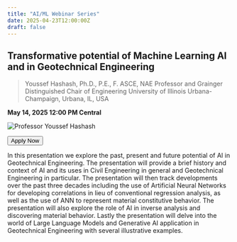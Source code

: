 ```yaml
---
title: "AI/ML Webinar Series"
date: 2025-04-23T12:00:00Z
draft: false
---
```

## Transformative potential of Machine Learning AI and in Geotechnical Engineering
> Youssef Hashash, Ph.D., P.E., F. ASCE, NAE
Professor and Grainger Distinguished Chair of Engineering
University of Illinois Urbana-Champaign, Urbana, IL, USA

**May 14, 2025 12:00 PM Central**

![Professor Youssef Hashash](/images/webinar/hashash.jpg)


<form action="https://designsafe-ci.zoom.us/webinar/register/WN_X3rjqWzNTLKN0haIh59Zzw#/registration" target="_blank">
  <button type="Register" 
          class="block w-full px-5 py-3 text-base font-medium text-white bg-primary-500 border border-transparent rounded-md shadow hover:bg-black focus:outline-none focus:ring-2 focus:ring-white focus:ring-offset-2 focus:ring-offset-primary-500 sm:px-10">
    Apply Now
  </button>
</form>

In this presentation we explore the past, present and future potential of AI in Geotechnical Engineering. The presentation will provide a brief history and context of AI and its uses in Civil Engineering in general and Geotechnical Engineering in particular. The presentation will then track developments over the past three decades including the use of Artificial Neural Networks for developing correlations in lieu of conventional regression analysis, as well as the use of ANN to represent material constitutive behavior. The presentation will also explore the role of AI in inverse analysis and discovering material behavior. Lastly the presentation will delve into the world of Large Language Models and Generative AI application in Geotechnical Engineering with several illustrative examples.
